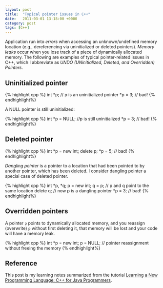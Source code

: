 ```yaml
---
layout: post
title:  "Typical pointer issues in C++"
date:   2011-03-01 13:18:00 +0000
category: post
tags: [C++]
---
```


Application run into _errors_ when accessing an unknown/undefined memory location (e.g., dereferencing via uninitialized or deleted pointers). _Memory leaks_ occur when you lose track of a piece of dynamically allocated memory. The following are examples of typical pointer-related issues in C++, which I abbreviate as _UNDO (UNinitialized, Deleted, and Overridden) Pointers_.

## Uninitialized pointer

{% highlight cpp %}
    int *p; // p is an uninitialized pointer 
    *p = 3; // bad!
{% endhighlight%}

A NULL pointer is still uninitialized:

{% highlight cpp %}
    int *p = NULL; //p is still uninitialized
    *p = 3; // bad! 
{% endhighlight%}

## Deleted pointer
 
{% highlight cpp %}
    int *p = new int;
    delete p;
    *p = 5; // bad!
{% endhighlight%}
 
_Dangling pointer_ is a pointer to a location that had been pointed to by another pointer, which has been deleted. I consider dangling pointer a special case of deleted pointer.

{% highlight cpp %}
    int *p, *q;
    p = new int;
    q = p; // p and q point to the same location
    delete q; // now p is a dangling pointer
    *p = 3; // bad!
{% endhighlight%}
 
## Overridden pointers

A pointer `p` points to dynamically allocated memory, and you reassign (overwrite) `p` without first deleting it, that memory will be lost and your code will have a memory leak.

{% highlight cpp %}
    int *p = new int;
    p = NULL; // pointer reassignment without freeing the memory
{% endhighlight%}

## Reference

This post is my learning notes summarized from the tutorial [Learning a New Programming Language: C++ for Java Programmers](http://pages.cs.wisc.edu/~hasti/cs368/CppTutorial/).
